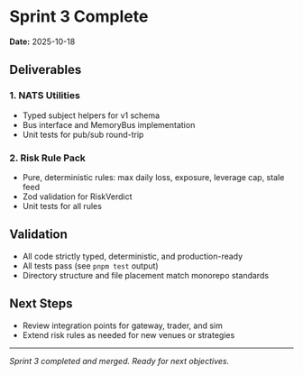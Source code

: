 # Sprint 3 Complete

**Date:** 2025-10-18

## Deliverables

### 1. NATS Utilities

- Typed subject helpers for v1 schema
- Bus interface and MemoryBus implementation
- Unit tests for pub/sub round-trip

### 2. Risk Rule Pack

- Pure, deterministic rules: max daily loss, exposure, leverage cap, stale feed
- Zod validation for RiskVerdict
- Unit tests for all rules

## Validation

- All code strictly typed, deterministic, and production-ready
- All tests pass (see `pnpm test` output)
- Directory structure and file placement match monorepo standards

## Next Steps

- Review integration points for gateway, trader, and sim
- Extend risk rules as needed for new venues or strategies

---

_Sprint 3 completed and merged. Ready for next objectives._
